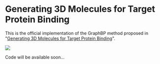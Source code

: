 # Generating 3D Molecules for Target Protein Binding
This is the official implementation of the GraphBP method proposed in "[Generating 3D Molecules for Target Protein Binding](https://github.com/divelab/GraphBP)".

![](https://github.com/divelab/GraphBP/blob/main/assets/GraphBP.png)

Code will be available soon...
